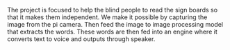 The project is focused to help the blind people to read the sign boards so that it makes them independent.
We make it possible by capturing the image from the pi camera. 
Then feed the image to image processing model that extracts the words. 
These words are then fed into an engine where it converts text to voice and outputs through speaker.
